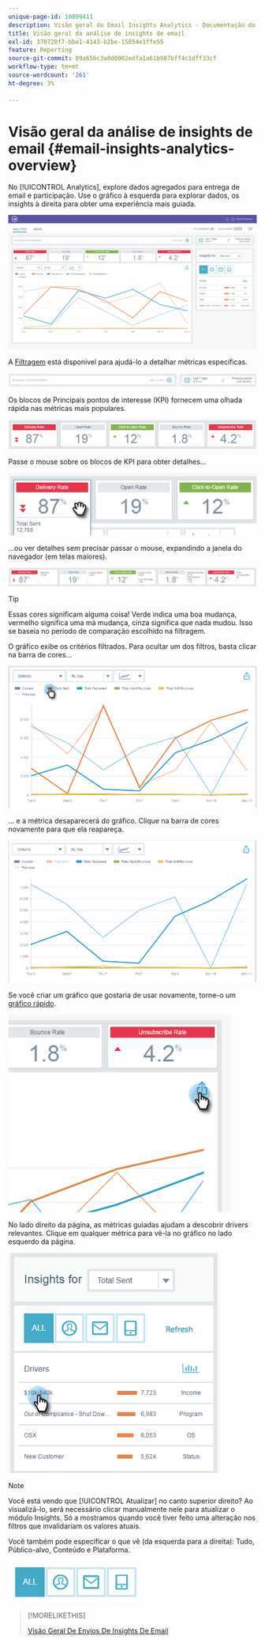 ```yaml
---
unique-page-id: 10099411
description: Visão geral do Email Insights Analytics - Documentação do Marketo - Documentação do produto
title: Visão geral da análise de insights de email
exl-id: 370720f7-bbe1-4143-b2be-15854e1ffe55
feature: Reporting
source-git-commit: 09a656c3a0d0002edfa1a61b987bff4c1dff33cf
workflow-type: tm+mt
source-wordcount: '261'
ht-degree: 3%

---
```


# Visão geral da análise de insights de email {#email-insights-analytics-overview}

No [!UICONTROL Analytics], explore dados agregados para entrega de email e participação. Use o gráfico à esquerda para explorar dados, os insights à direita para obter uma experiência mais guiada.

![](assets/emailanalytics-1.jpg)

A [Filtragem](/help/marketo/product-docs/reporting/email-insights/filtering-in-email-insights.md) está disponível para ajudá-lo a detalhar métricas específicas.

![](assets/filter-field.png)

Os blocos de Principais pontos de interesse (KPI) fornecem uma olhada rápida nas métricas mais populares.

![](assets/kpi.png)

Passe o mouse sobre os blocos de KPI para obter detalhes...

![](assets/kpi-hover.png)

...ou ver detalhes sem precisar passar o mouse, expandindo a janela do navegador (em telas maiores).

![](assets/kpi-wide.png)

>[!TIP]
>
>Essas cores significam alguma coisa! Verde indica uma boa mudança, vermelho significa uma má mudança, cinza significa que nada mudou. Isso se baseia no período de comparação escolhido na filtragem.

O gráfico exibe os critérios filtrados. Para ocultar um dos filtros, basta clicar na barra de cores...

![](assets/chart1.png)

... e a métrica desaparecerá do gráfico. Clique na barra de cores novamente para que ela reapareça.

![](assets/chart2.png)

Se você criar um gráfico que gostaria de usar novamente, torne-o um [gráfico rápido](/help/marketo/product-docs/reporting/email-insights/email-insights-quick-charts.md).

![](assets/quick-chart.png)

No lado direito da página, as métricas guiadas ajudam a descobrir drivers relevantes. Clique em qualquer métrica para vê-la no gráfico no lado esquerdo da página.

![](assets/guided-metrics-ps.png)

>[!NOTE]
>
>Você está vendo que [!UICONTROL Atualizar] no canto superior direito? Ao visualizá-lo, será necessário clicar manualmente nele para atualizar o módulo Insights. Só a mostramos quando você tiver feito uma alteração nos filtros que invalidariam os valores atuais.

Você também pode especificar o que vê (da esquerda para a direita): Tudo, Público-alvo, Conteúdo e Plataforma.

![](assets/guided-bar.png)

>[!MORELIKETHIS]
>
>[Visão Geral De Envios De Insights De Email](/help/marketo/product-docs/reporting/email-insights/email-insights-sends-overview.md)
